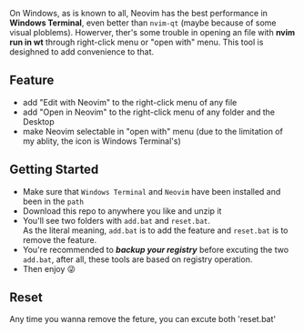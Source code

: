 On Windows, as is known to all, Neovim has the best performance in **Windows Terminal**, even better than `nvim-qt` (maybe because of some visual ploblems). Howerver, ther's some trouble in opening an file with **nvim run in wt** through right-click menu or "open with" menu. This tool is desighned to add convenience to that.  

## Feature
- add "Edit with Neovim" to the right-click menu of any file
- add "Open in Neovim" to the right-click menu of any folder and the Desktop
- make Neovim selectable in "open with" menu (due to the limitation of my ablity, the icon is Windows Terminal's)

## Getting Started
- Make sure that `Windows Terminal` and `Neovim` have been installed and been in the `path`
- Download this repo to anywhere you like and unzip it
- You'll see two folders with `add.bat` and `reset.bat`.  
  As the literal meaning, `add.bat` is to add the feature and `reset.bat` is to remove the feature.
- You're recommended to ***backup your registry*** before excuting the two `add.bat`, after all, these tools are based on registry operation.
- Then enjoy :stuck_out_tongue_winking_eye:

## Reset
Any time you wanna remove the feture, you can excute both 'reset.bat'
